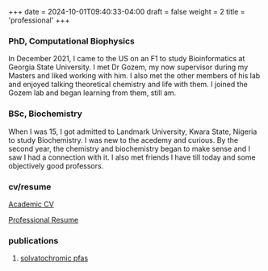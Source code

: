 +++
date = 2024-10-01T09:40:33-04:00
draft = false
weight = 2
title = 'professional'
+++

### PhD, Computational Biophysics


In December 2021, I came to the US on an F1 to study Bioinformatics 
at Georgia State University. 
I met Dr Gozem, my now supervisor during my Masters and liked working with him. 
I also met the other members of his lab and enjoyed talking theoretical chemistry 
and life with them.
I joined the Gozem lab and began learning from them, still am. 


### BSc, Biochemistry
When I was 15, I got admitted to Landmark University, Kwara State, Nigeria 
to study Biochemistry.
I was new to the acedemy and curious. 
By the second year, the chemistry and biochemistry began to make sense 
and I saw I had a connection with it.
I also met friends I have till today and some objectively good professors.


### cv/resume
[Academic CV](https://docs.google.com/document/d/1E4Vk6dbjj_ZWRJ-sSVhOyFLhlsAgLDe0/edit?usp=drive_link&ouid=109651482417121592888&rtpof=true&sd=true)

[Professional Resume](https://drive.google.com/file/d/1C_A8lAn_NodvZVkRXNvC32BeuQgWmbzI/view?usp=drive_link)

### publications

1. [solvatochromic pfas](https://pubs.rsc.org/en/content/articlelanding/2023/tc/d3tc03278g/unauth)
